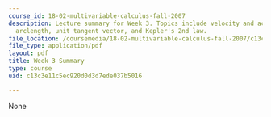 ```yaml
---
course_id: 18-02-multivariable-calculus-fall-2007
description: Lecture summary for Week 3. Topics include velocity and acceleration,
  arclength, unit tangent vector, and Kepler's 2nd law.
file_location: /coursemedia/18-02-multivariable-calculus-fall-2007/c13c3e11c5ec920d0d3d7ede037b5016_lec_week3.pdf
file_type: application/pdf
layout: pdf
title: Week 3 Summary
type: course
uid: c13c3e11c5ec920d0d3d7ede037b5016

---
```

None